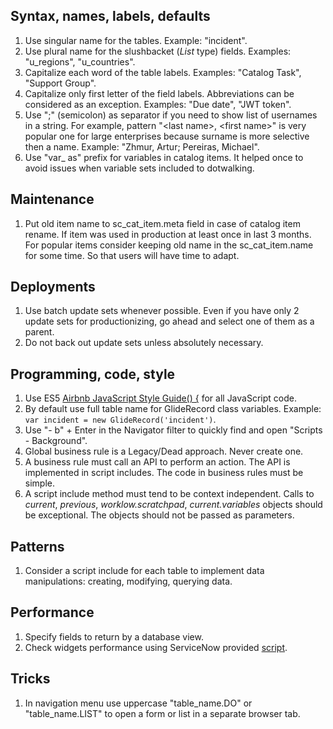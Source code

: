 ## Syntax, names, labels, defaults

1. Use singular name for the tables. Example: "incident".
1. Use plural name for the slushbacket (_List_ type) fields. Examples: "u_regions", "u_countries".
1. Capitalize each word of the table labels. Examples: "Catalog Task", "Support Group".
1. Capitalize only first letter of the field labels. Abbreviations can be considered as an exception. Examples: "Due date", "JWT token".
1. Use ";" (semicolon) as separator if you need to show list of usernames in a string. For example, pattern "&lt;last name>, &lt;first name>" is very popular one for large enterprises because surname is more selective then a name. Example: "Zhmur, Artur; Pereiras, Michael".
1. Use "var_ as" prefix for variables in catalog items. It helped once to avoid issues when variable sets included to dotwalking.

## Maintenance
1. Put old item name to sc_cat_item.meta field in case of catalog item rename. If item was used in production at least once in last 3 months. For popular items consider keeping old name in the sc_cat_item.name for some time. So that users will have time to adapt.

## Deployments
1. Use batch update sets whenever possible. Even if you have only 2 update sets for productionizing, go ahead and select one of them as a parent.
1. Do not back out update sets unless absolutely necessary.

## Programming, code, style
1. Use ES5 [Airbnb JavaScript Style Guide() {](https://github.com/airbnb/javascript/tree/es5-deprecated/es5) for all JavaScript code.
1. By default use full table name for GlideRecord class variables. Example: `var incident = new GlideRecord('incident')`.
1. Use "- b" + Enter in the Navigator filter to quickly find and open "Scripts - Background".
1. Global business rule is a Legacy/Dead approach. Never create one.
1. A business rule must call an API to perform an action. The API is implemented in script includes. The code in business rules must be simple.
1. A script include method must tend to be context independent. Calls to _current_, _previous_, _worklow.scratchpad_, _current.variables_ objects should be exceptional. The objects should not be passed as parameters.

## Patterns
1. Consider a script include for each table to implement data manipulations: creating, modifying, querying data.

## Performance
1. Specify fields to return by a database view.
1. Check widgets performance using ServiceNow provided [script](https://hi.service-now.com/kb_view.do?sysparm_article=KB0744521).

## Tricks
1. In navigation menu use uppercase "table_name.DO" or "table_name.LIST" to open a form or list in a separate browser tab.

